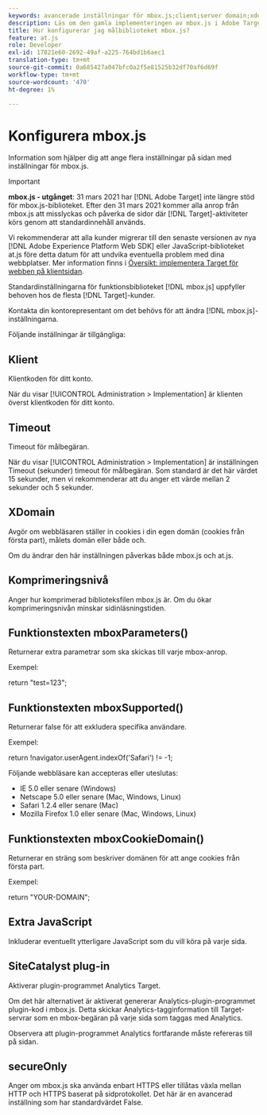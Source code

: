 ```yaml
---
keywords: avancerade inställningar för mbox.js;client;server domain;xdomain;compression level;client session id support;secureOnly;client pc id support;pass page;referenssida;trafiknivå;trafikvaraktighet;mboxParameters() function body body;mboxSupported() function body;mboxCookieDomain() function body body;Extra JavaScript;SiteCatalyst plug-in;Get mbox.js as self-self-self-self-funktionbody extrahera JavaScript;flimmer;brödtext döljer;dölj brödtext
description: Läs om den gamla implementeringen av mbox.js i Adobe Target. Migrera till Adobe Experience Platform Web SDK (AEP Web SDK) eller till den senaste versionen av at.js.
title: Hur konfigurerar jag målbiblioteket mbox.js?
feature: at.js
role: Developer
exl-id: 17821e60-2692-49af-a225-764bd1b6aec1
translation-type: tm+mt
source-git-commit: 0a685427a047bfc0a2f5e81525b32df70af6d69f
workflow-type: tm+mt
source-wordcount: '470'
ht-degree: 1%

---
```


# Konfigurera mbox.js

Information som hjälper dig att ange flera inställningar på sidan med inställningar för mbox.js.

>[!IMPORTANT]
>
>**mbox.js - utgånget**: 31 mars 2021 har  [!DNL Adobe Target] inte längre stöd för mbox.js-biblioteket. Efter den 31 mars 2021 kommer alla anrop från mbox.js att misslyckas och påverka de sidor där [!DNL Target]-aktiviteter körs genom att standardinnehåll används.
>
>Vi rekommenderar att alla kunder migrerar till den senaste versionen av nya [!DNL Adobe Experience Platform Web SDK] eller JavaScript-biblioteket at.js före detta datum för att undvika eventuella problem med dina webbplatser. Mer information finns i [Översikt: implementera Target för webben på klientsidan](/help/c-implementing-target/c-implementing-target-for-client-side-web/implement-target-for-client-side-web.md).

Standardinställningarna för funktionsbiblioteket [!DNL mbox.js] uppfyller behoven hos de flesta [!DNL Target]-kunder.

Kontakta din kontorepresentant om det behövs för att ändra [!DNL mbox.js]-inställningarna.

Följande inställningar är tillgängliga:

## Klient

Klientkoden för ditt konto.

När du visar [!UICONTROL Administration > Implementation] är klienten överst klientkoden för ditt konto.

## Timeout

Timeout för målbegäran.

När du visar [!UICONTROL Administration > Implementation] är inställningen Timeout (sekunder) timeout för målbegäran. Som standard är det här värdet 15 sekunder, men vi rekommenderar att du anger ett värde mellan 2 sekunder och 5 sekunder.

## XDomain

Avgör om webbläsaren ställer in cookies i din egen domän (cookies från första part), målets domän eller både och.

Om du ändrar den här inställningen påverkas både mbox.js och at.js.

## Komprimeringsnivå

Anger hur komprimerad biblioteksfilen mbox.js är. Om du ökar komprimeringsnivån minskar sidinläsningstiden.

## Funktionstexten mboxParameters()

Returnerar extra parametrar som ska skickas till varje mbox-anrop.

Exempel:

return &quot;test=123&quot;;

## Funktionstexten mboxSupported()

Returnerar false för att exkludera specifika användare.

Exempel:

return !navigator.userAgent.indexOf(&#39;Safari&#39;) != -1;

Följande webbläsare kan accepteras eller uteslutas:

* IE 5.0 eller senare (Windows)
* Netscape 5.0 eller senare (Mac, Windows, Linux)
* Safari 1.2.4 eller senare (Mac)
* Mozilla Firefox 1.0 eller senare (Mac, Windows, Linux)

## Funktionstexten mboxCookieDomain()

Returnerar en sträng som beskriver domänen för att ange cookies från första part.

Exempel:

return &quot;YOUR-DOMAIN&quot;;

## Extra JavaScript

Inkluderar eventuellt ytterligare JavaScript som du vill köra på varje sida.

## SiteCatalyst plug-in

Aktiverar plugin-programmet Analytics Target.

Om det här alternativet är aktiverat genererar Analytics-plugin-programmet plugin-kod i mbox.js. Detta skickar Analytics-tagginformation till Target-servrar som en mbox-begäran på varje sida som taggas med Analytics.

Observera att plugin-programmet Analytics fortfarande måste refereras till på sidan.

## secureOnly

Anger om mbox.js ska använda enbart HTTPS eller tillåtas växla mellan HTTP och HTTPS baserat på sidprotokollet. Det här är en avancerad inställning som har standardvärdet False.

